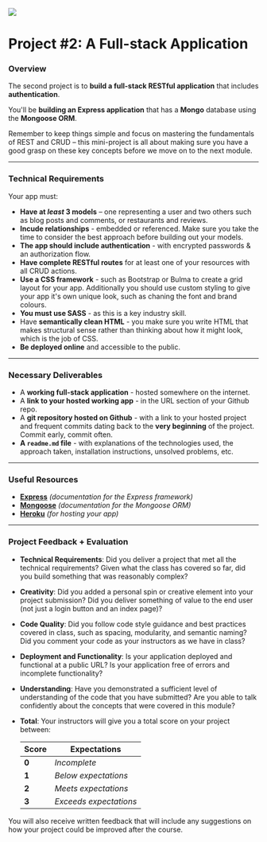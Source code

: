 ![](https://ga-dash.s3.amazonaws.com/production/assets/logo-9f88ae6c9c3871690e33280fcf557f33.png)

# Project #2: A Full-stack Application

### Overview

The second project is to **build a full-stack RESTful application** that includes **authentication**.

You'll be **building an Express application** that has a **Mongo** database using the **Mongoose ORM**.

Remember to keep things simple and focus on mastering the fundamentals of REST and CRUD – this mini-project is all about making sure you have a good grasp on these key concepts before we move on to the next module.

---

### Technical Requirements

Your app must:

* **Have at _least_ 3 models** – one representing a user and two others such as blog posts and comments, or restaurants and reviews.
* **Incude relationships** - embedded or referenced. Make sure you take the time to consider the best approach before building out your models.
* **The app should include authentication** - with encrypted passwords & an authorization flow.
* **Have complete RESTful routes** for at least one of your resources with all CRUD actions.
* **Use a CSS framework** - such as Bootstrap or Bulma to create a grid layout for your app. Additionally you should use custom styling to give your app it's own unique look, such as chaning the font and brand colours.
* **You must use SASS** - as this is a key industry skill.
* Have **semantically clean HTML** - you make sure you write HTML that makes structural sense rather than thinking about how it might look, which is the job of CSS.
* **Be deployed online** and accessible to the public.

---

### Necessary Deliverables

* A **working full-stack application** - hosted somewhere on the internet.
* A **link to your hosted working app** - in the URL section of your Github repo.
* A **git repository hosted on Github** - with a link to your hosted project and frequent commits dating back to the **very beginning** of the project. Commit early, commit often.
* **A `readme.md` file** - with explanations of the technologies used, the approach taken, installation instructions, unsolved problems, etc.

---

### Useful Resources

* **[Express](http://expressjs.com/en/api.html)** _(documentation for the Express framework)_
* **[Mongoose](http://mongoosejs.com/index.html)** _(documentation for the Mongoose ORM)_
* **[Heroku](http://www.heroku.com)** _(for hosting your app)_

---

### Project Feedback + Evaluation

* __Technical Requirements__: Did you deliver a project that met all the technical requirements? Given what the class has covered so far, did you build something that was reasonably complex?

* __Creativity__: Did you added a personal spin or creative element into your project submission? Did you deliver something of value to the end user (not just a login button and an index page)?

* __Code Quality__: Did you follow code style guidance and best practices covered in class, such as spacing, modularity, and semantic naming? Did you comment your code as your instructors as we have in class?

* __Deployment and Functionality__: Is your application deployed and functional at a public URL? Is your application free of errors and incomplete functionality?

* __Understanding__: Have you demonstrated a sufficient level of understanding of the code that you have submitted? Are you able to talk confidently about the concepts that were covered in this module?

* __Total__: Your instructors will give you a total score on your project between:

    Score | Expectations
    ----- | ------------
    **0** | _Incomplete_
    **1** | _Below expectations_
    **2** | _Meets expectations_
    **3** | _Exceeds expectations_

You will also receive written feedback that will include any suggestions on how your project could be improved after the course.
